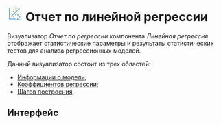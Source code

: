 # ![](../../images/icons/view_types/linregressreport_default.svg) Отчет по линейной регрессии

Визуализатор *Отчет по регрессии* компонента *Линейная регрессия* отображает статистические параметры и результаты статистических тестов для анализа регрессионных моделей.

Данный визуализатор состоит из трех областей:

* [Информации о модели](#informatsiya-o-modeli);
* [Коэффициентов регрессии](#koeffitsienty-regressii);
* [Шагов построения](#shagi-postroeniya).

## Интерфейс